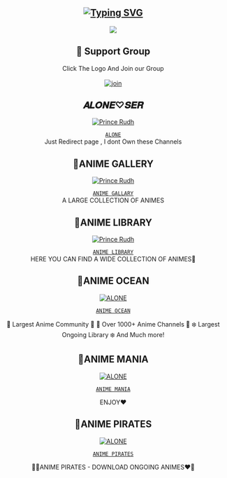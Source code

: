 <div align="center">

## [![Typing SVG](https://readme-typing-svg.herokuapp.com?font=Rockstar-ExtraBold&color=FF0000&lines=REDIRECT+PAGE+FOR+ANIME+CHANNELS;WATCH+ONLINE+OR+DOWNLOAD;THANKXX)](https://git.io/typing-svg)

 </a>
</p>
<div align="center">
  <img border-radius: 15px src="https://github.com/Alone-Mods/filesmahnn/blob/1e189c8a4c400ed2e508d815f0bd77febdf46411/20230306_080355.jpg" />
  <p align="center">

    
</p>



  
  
## 📢 Support Group 
Click The Logo And Join our Group
    <br>
<br>
  [![join](https://i.imgur.com/reMlxoc.png)](http://wa.me/+916235693746)
  <div align="center">
       
  </div>
  


## 𝑨𝑳𝑶𝑵𝑬♡︎𝑺𝑬𝑹
  <div align="center">
    
  [![`Prince Rudh`](https://github.com/Alone-Mods.png?size=200)](https://github.com/Alone-Mods)

[`ALONE`](https://github.com/Alone-Mods)  
Just Redirect page , I dont Own these Channels
  </div>


## 🎯ANIME GALLERY 
  <div align="center">
    
  [![`Prince Rudh`](https://github.com/Alone-Mods/filesmahnn/blob/main/Animegallery.jpg?size=200)](https://t.me/Anime_Gallery)

[`ANIME GALLARY`](https://t.me/Anime_Gallery)  
A LARGE COLLECTION OF ANIMES
  </div>


## 🎯ANIME LIBRARY 
  <div align="center">
    
  [![`Prince Rudh`](https://github.com/Alone-Mods/filesmahnn/blob/main/AnimeLibrary.jpg?size=200)](https://t.me/Anime_Library)

[`ANIME LIBRARY`](https://t.me/Anime_Library)  
HERE YOU CAN FIND A WIDE COLLECTION OF ANIMES🎉
  </div>

## 🎯ANIME OCEAN 
  <div align="center">
    
  [![`ALONE`](https://github.com/Alone-Mods/filesmahnn/blob/main/animeOcean.jpg?size=200)](https://t.me/Anime_Ocean_Backup)

[`ANIME OCEAN`](https://t.me/Anime_Ocean_Backup)  

🔆 Largest Anime Community 🔆
🌟 Over 1000+ Anime Channels 🌟
❄️ Largest Ongoing Library ❄️
And Much more!
  </div>

## 🎯ANIME MANIA 
  <div align="center">
    
  [![`ALONE`](https://github.com/Alone-Mods/filesmahnn/blob/main/Animemania.jpg?size=200)](https://t.me/Anime_Maniaac)

[`ANIME MANIA`](https://t.me/Anime_Maniaac)  

ENJOY❤️
  </div>

## 🎯ANIME PIRATES 
  <div align="center">
    
  [![`ALONE`](https://github.com/Alone-Mods/filesmahnn/blob/main/animePirates.jpg?size=200)](https://t.me/Anime_Pirates)

[`ANIME PIRATES`](https://t.me/Anime_Pirates)  

🏴‍☠️ANIME PIRATES - DOWNLOAD ONGOING ANIMES❤️🎯
  </div>



